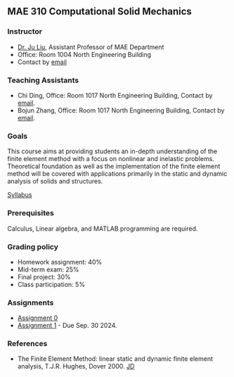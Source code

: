 ## MAE 310 Computational Solid Mechanics

### Instructor
- [Dr. Ju Liu](https://ju-liu.github.io), Assistant Professor of MAE Department
- Office: Room 1004 North Engineering Building
- Contact by [email](mailto:liuj36@sustech.edu.cn)

### Teaching Assistants
- Chi Ding, Office: Room 1017 North Engineering Building, Contact by [email](mailto:12431145@mail.sustech.edu.cn).
- Bojun Zhang, Office: Room 1017 North Engineering Building, Contact by [email](mailto:12431145@mail.sustech.edu.cn).

### Goals
This course aims at providing students an in-depth understanding of the finite element method with a focus on nonlinear and inelastic problems. Theoretical foundation as well as the implementation of the finite element method will be covered with applications primarily in the static and dynamic analysis of solids and structures.

[Syllabus](Syllabus_Computational_Solid_Mechanics_2024.pdf)

### Prerequisites
Calculus, Linear algebra, and MATLAB programming are required.

### Grading policy
- Homework assignment: 40%
- Mid-term exam: 25%
- Final project: 30%
- Class participation: 5%

### Assignments
- [Assignment 0](hw/Homework-0.pdf)
- [Assignment 1](hw/Homework-1.pdf) - Due Sep. 30 2024.


### References
- The Finite Element Method: linear static and dynamic finite element analysis, T.J.R. Hughes, Dover 2000. [JD](https://item.jd.com/1130427437.html)
